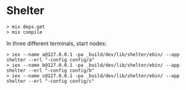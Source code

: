 # Shelter

```
> mix deps.get
> mix compile
```

In three different terminals, start nodes:

```
> iex --name a@127.0.0.1 -pa _build/dev/lib/shelter/ebin/ --app shelter --erl "-config config/a"
> iex --name b@127.0.0.1 -pa _build/dev/lib/shelter/ebin/ --app shelter --erl "-config config/b"
> iex --name c@127.0.0.1 -pa _build/dev/lib/shelter/ebin/ --app shelter --erl "-config config/c"
```
